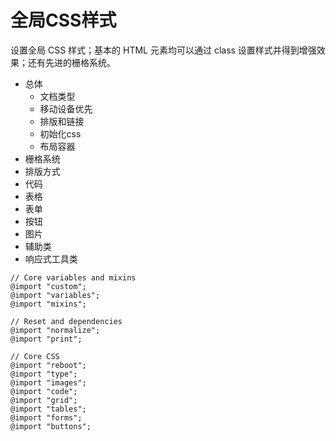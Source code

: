 # 全局CSS样式

设置全局 CSS 样式；基本的 HTML 元素均可以通过 class 设置样式并得到增强效果；还有先进的栅格系统。

- 总体
	- 文档类型
	- 移动设备优先
	- 排版和链接
	- 初始化css
	- 布局容器
- 栅格系统
- 排版方式
- 代码
- 表格
- 表单
- 按钮
- 图片
- 辅助类
- 响应式工具类

```
// Core variables and mixins
@import "custom";
@import "variables";
@import "mixins";

// Reset and dependencies
@import "normalize";
@import "print";

// Core CSS
@import "reboot";
@import "type";
@import "images";
@import "code";
@import "grid";
@import "tables";
@import "forms";
@import "buttons";
```
